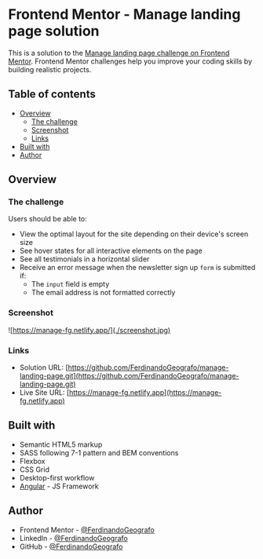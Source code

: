 # Frontend Mentor - Manage landing page solution

This is a solution to the [Manage landing page challenge on Frontend Mentor](https://www.frontendmentor.io/challenges/manage-landing-page-SLXqC6P5). Frontend Mentor challenges help you improve your coding skills by building realistic projects.

## Table of contents

- [Overview](#overview)
  - [The challenge](#the-challenge)
  - [Screenshot](#screenshot)
  - [Links](#links)
- [Built with](#built-with)
- [Author](#author)

## Overview

### The challenge

Users should be able to:

- View the optimal layout for the site depending on their device's screen size
- See hover states for all interactive elements on the page
- See all testimonials in a horizontal slider
- Receive an error message when the newsletter sign up `form` is submitted if:
  - The `input` field is empty
  - The email address is not formatted correctly

### Screenshot

![https://manage-fg.netlify.app/](./screenshot.jpg)

### Links

- Solution URL: [https://github.com/FerdinandoGeografo/manage-landing-page.git](https://github.com/FerdinandoGeografo/manage-landing-page.git)
- Live Site URL: [https://manage-fg.netlify.app](https://manage-fg.netlify.app)

## Built with

- Semantic HTML5 markup
- SASS following 7-1 pattern and BEM conventions
- Flexbox
- CSS Grid
- Desktop-first workflow
- [Angular](https://angular.dev/) - JS Framework

## Author

- Frontend Mentor - [@FerdinandoGeografo](https://www.frontendmentor.io/profile/FerdinandoGeografo)
- LinkedIn - [@FerdinandoGeografo](https://www.linkedin.com/in/ferdinandogeografo/)
- GitHub - [@FerdinandoGeografo](https://github.com/FerdinandoGeografo/)
